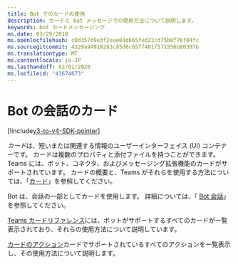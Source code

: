 ```yaml
---
title: Bot でのカードの使用
description: カードと bot メッセージでの使用方法について説明します。
keywords: bot カードメッセージング
ms.date: 03/29/2018
ms.openlocfilehash: c0d357d9e3f2eae04d665fed22cd75b8f76f04fc
ms.sourcegitcommit: 4329a94918263c85d6c65ff401f571556b80307b
ms.translationtype: MT
ms.contentlocale: ja-JP
ms.lasthandoff: 02/01/2020
ms.locfileid: "41674673"
---
```

# <a name="cards-in-bot-conversations"></a>Bot の会話のカード

[!include[v3-to-v4-SDK-pointer](~/includes/v3-to-v4-pointer-bots.md)]

*カード*は、短いまたは関連する情報のユーザーインターフェイス (UI) コンテナーです。 カードは複数のプロパティと添付ファイルを持つことができます。 Teams には、ボット、コネクタ、およびメッセージング拡張機能のカードがサポートされています。 カードの概要と、Teams がそれらを使用する方法については、「[カード](~/task-modules-and-cards/what-are-cards.md)」を参照してください。

Bot は、会話の一部としてカードを使用します。 詳細については、「 [Bot 会話](~/resources/bot-v3/bot-conversations/bots-conversations.md)」を参照してください。

[Teams カードリファレンス](~/task-modules-and-cards/cards/cards-reference.md)には、ボットがサポートするすべてのカードが一覧表示されており、それらの使用方法について説明しています。

[カードのアクション](~/task-modules-and-cards/cards/cards-actions.md)カードでサポートされているすべてのアクションを一覧表示し、その使用方法について説明します。
